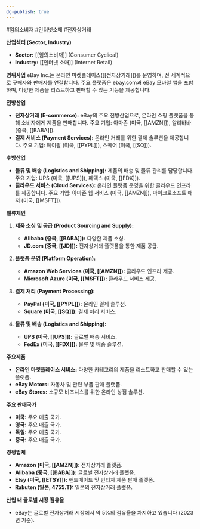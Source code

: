 ```yaml
---
dg-publish: true
---
```

#임의소비재 #인터넷소매 #전자상거래 


**산업섹터 (Sector, Industry)**

- **Sector:** [[임의소비재]] (Consumer Cyclical)
- **Industry:** [[인터넷 소매]] (Internet Retail)

**영위사업** eBay Inc.는 온라인 마켓플레이스([[전자상거래]])를 운영하며, 전 세계적으로 구매자와 판매자를 연결합니다. 주요 플랫폼은 ebay.com과 eBay 모바일 앱을 포함하며, 다양한 제품을 리스트하고 판매할 수 있는 기능을 제공합니다.

**전방산업**

- **전자상거래 (E-commerce):** eBay의 주요 전방산업으로, 온라인 쇼핑 플랫폼을 통해 소비자에게 제품을 판매합니다. 주요 기업: 아마존 (미국, [[AMZN]]), 알리바바 (중국, [[BABA]]).
- **결제 서비스 (Payment Services):** 온라인 거래를 위한 결제 솔루션을 제공합니다. 주요 기업: 페이팔 (미국, [[PYPL]]), 스퀘어 (미국, [[SQ]]).

**후방산업**

- **물류 및 배송 (Logistics and Shipping):** 제품의 배송 및 물류 관리를 담당합니다. 주요 기업: UPS (미국, [[UPS]]), 페덱스 (미국, [[FDX]]).
- **클라우드 서비스 (Cloud Services):** 온라인 플랫폼 운영을 위한 클라우드 인프라를 제공합니다. 주요 기업: 아마존 웹 서비스 (미국, [[AMZN]]), 마이크로소프트 애저 (미국, [[MSFT]]).

**밸류체인**

1. **제품 소싱 및 공급 (Product Sourcing and Supply):**
    
    - **Alibaba (중국, [[BABA]]):** 다양한 제품 소싱.
    - **JD.com (중국, [[JD]]):** 전자상거래 플랫폼을 통한 제품 공급.
2. **플랫폼 운영 (Platform Operation):**
    
    - **Amazon Web Services (미국, [[AMZN]]):** 클라우드 인프라 제공.
    - **Microsoft Azure (미국, [[MSFT]]):** 클라우드 서비스 제공.
3. **결제 처리 (Payment Processing):**
    
    - **PayPal (미국, [[PYPL]]):** 온라인 결제 솔루션.
    - **Square (미국, [[SQ]]):** 결제 처리 서비스.
4. **물류 및 배송 (Logistics and Shipping):**
    
    - **UPS (미국, [[UPS]]):** 글로벌 배송 서비스.
    - **FedEx (미국, [[FDX]]):** 물류 및 배송 솔루션.

**주요제품**

- **온라인 마켓플레이스 서비스:** 다양한 카테고리의 제품을 리스트하고 판매할 수 있는 플랫폼.
- **eBay Motors:** 자동차 및 관련 부품 판매 플랫폼.
- **eBay Stores:** 소규모 비즈니스를 위한 온라인 상점 솔루션.

**주요 판매국가**

- **미국:** 주요 매출 국가.
- **영국:** 주요 매출 국가.
- **독일:** 주요 매출 국가.
- **중국:** 주요 매출 국가.

**경쟁업체**

- **Amazon (미국, [[AMZN]]):** 전자상거래 플랫폼.
- **Alibaba (중국, [[BABA]]):** 글로벌 전자상거래 플랫폼.
- **Etsy (미국, [[ETSY]]):** 핸드메이드 및 빈티지 제품 판매 플랫폼.
- **Rakuten (일본, 4755.T):** 일본의 전자상거래 플랫폼.

**산업 내 글로벌 시장 점유율**

- eBay는 글로벌 전자상거래 시장에서 약 5%의 점유율을 차지하고 있습니다 (2023년 기준).